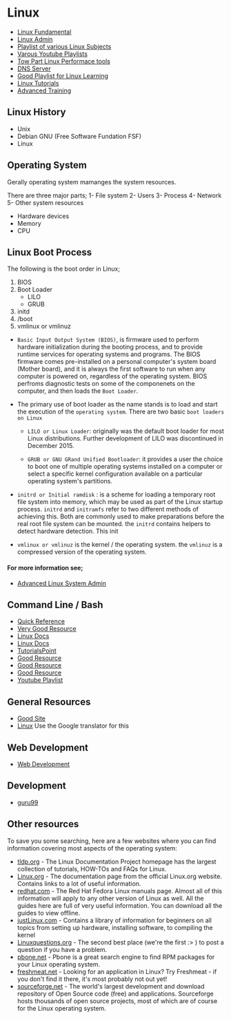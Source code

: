 # Linux

* [Linux Fundamental](https://www.youtube.com/playlist?list=PL9ooVrP1hQOHSGgHqf_rW8KrW3IkZmbRM)
* [Linux Admin](https://www.youtube.com/playlist?list=PL9ooVrP1hQOH3SvcgkC4Qv2cyCebvs0Ik)
* [Playlist of various Linux Subjects](https://www.youtube.com/channel/UComgXoI6pysmetOzuNH_TDQ/playlists?disable_polymer=1)
* [Varous Youtube Playlists](https://www.youtube.com/user/gagandhaliwal1/playlists?disable_polymer=1)
* [Tow Part Linux Performace tools](https://www.youtube.com/playlist?list=PLhhdIMVi0o5RNrf8E2dUijvGpqKLB9TCR)
* [DNS Server](https://www.youtube.com/watch?v=0X9em99Vcl0&list=PL9ooVrP1hQOH3SvcgkC4Qv2cyCebvs0Ik&index=7)
* [Good Playlist for Linux Learning](https://www.youtube.com/channel/UComgXoI6pysmetOzuNH_TDQ/playlists)
* [Linux Tutorials](http://www.yolinux.com/TUTORIALS/)
* [Advanced Training](https://www.linux.org/forums/linux-advanced-tutorials.125/) 
## Linux History
* Unix
* Debian GNU (Free Software Fundation FSF)
* Linux
## Operating System
Gerally operating system mamanges the system resources.

There are three major parts;
1- File system
2- Users
3- Process
4- Network
5- Other system resources
  * Hardware devices
  * Memory
  * CPU

## Linux Boot Process

The following is the boot order in Linux;

1. BIOS
2. Boot Loader
   - LILO
   - GRUB
1. initd
2. /boot
3. vmlinux or vmlinuz

* `Basic Input Output System (BIOS)`, is firmware used to perform hardware initialization during the booting process, and to provide runtime services for operating systems and programs. The BIOS firmware comes pre-installed on a personal computer's system board (Mother board), and it is always the first software to run when any computer is powered on, regardless of the operating system. BIOS perfroms diagnostic tests on some of the componenets on the computer, and then loads the `Boot Loader`.

* The primary use of boot loader as the name stands is to load and start the execution of the `operating system`. There are two basic `boot loaders on Linux`

  * `LILO or Linux Loader`: originally was the default boot loader for most Linux distributions.  Further development of LILO was discontinued in December 2015.

  * `GRUB or GNU GRand Unified Bootloader`: it provides a user the choice to boot one of multiple operating systems installed on a computer or select a specific kernel configuration available on a particular operating system's partitions.

* `initrd or Initial ramdisk` : is a scheme for loading a temporary root file system into memory, which may be used as part of the Linux startup process. `initrd` and `initramfs` refer to two different methods of achieving this. Both are commonly used to make preparations before the real root file system can be mounted. the `initrd` contains helpers to detect hardware detection. This init

 * `vmlinux or vmlinuz` is the kernel / the operating system. the `vmlinuz` is a compressed version of the operating system.



#### For more information see;

* [Advanced Linux System Admin](https://www.youtube.com/watch?v=qAMWG86sEm8)

## Command Line / Bash

* [Quick Reference](https://ss64.com/bash/)
* [Very Good Resource](http://www.tldp.org/LDP/intro-linux/html/index.html)
* [Linux Docs](http://swift.siphos.be/linux_sea/index.html)
* [Linux Docs](https://wiki.archlinux.org/index.php/Table_of_contents)
* [TutorialsPoint](https://www.tutorialspoint.com/unix/index.htm)
* [Good Resource](http://www.linfo.org/newbies.html)
* [Good Resource](https://www.computernetworkingnotes.com/)
* [Good Resource](https://opensource.com/)
* [Youtube Playlist](https://www.youtube.com/user/theurbanpenguin/playlists)

## General Resources

* [Good Site](http://www.brendangregg.com/)
* [Linux](https://github.com/judasn/Linux-Tutorial) Use the Google translator for this

## Web Development

* [Web Development](https://developer.mozilla.org/en-US/docs/Learn)

## Development

* [guru99](https://www.guru99.com/)

## Other resources

To save you some searching, here are a few websites where you can find information covering most aspects of the operating system:

* [tldp.org](http://www.tldp.org/) - The Linux Documentation Project homepage has the largest collection of tutorials, HOW-TOs and FAQs for Linux.
* [Linux.org](http://www.Linux.org/) - The documentation page from the official Linux.org website. Contains links to a lot of useful information.
* [redhat.com](https://access.redhat.com/documentation/en-us/) - The Red Hat Fedora Linux manuals page. Almost all of this information will apply to any other version of Linux as well. All the guides here are full of very useful information. You can download all the guides to view offline.
* [justLinux.com](http://www.justLinux.com/) - Contains a library of information for beginners on all topics from setting up hardware, installing software, to compiling the kernel
* [Linuxquestions.org](http://www.Linuxquestions.org/) - The second best place (we're the first :> ) to post a question if you have a problem.
* [pbone.net](http://www.pbone.net) - Pbone is a great search engine to find RPM packages for your Linux operating system.
* [freshmeat.net](http://www.freshmeat.net) - Looking for an application in Linux? Try Freshmeat - if you don't find it there, it's most probably not out yet!
* [sourceforge.net](http://www.sourceforge.net) - The world's largest development and download repository of Open Source code (free) and applications. Sourceforge hosts thousands of open source projects, most of which are of course for the Linux operating system.
